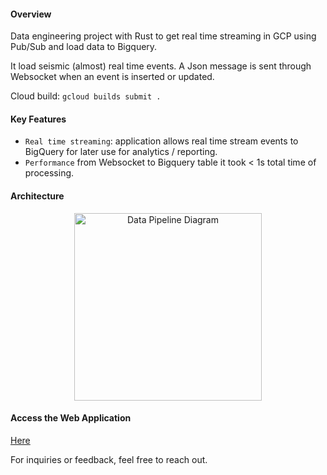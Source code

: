 #### Overview
Data engineering project with Rust to get real time streaming in GCP using Pub/Sub and load data to Bigquery.

It load seismic (almost) real time events. A Json message is sent through Websocket when an event is inserted or updated.

Cloud build: `gcloud builds submit .`

#### Key Features
- `Real time streaming`: application allows real time stream events to BigQuery for later use for analytics / reporting.
- `Performance` from Websocket to Bigquery table it took < 1s total time of processing.

#### Architecture
<div align="center">
  <img src="./diagram/vno_app_architecture.jpeg" alt="Data Pipeline Diagram" width="300">
</div>

#### Access the Web Application
[Here](https://vno-viewpoint.appspot.com/) 

For inquiries or feedback, feel free to reach out.